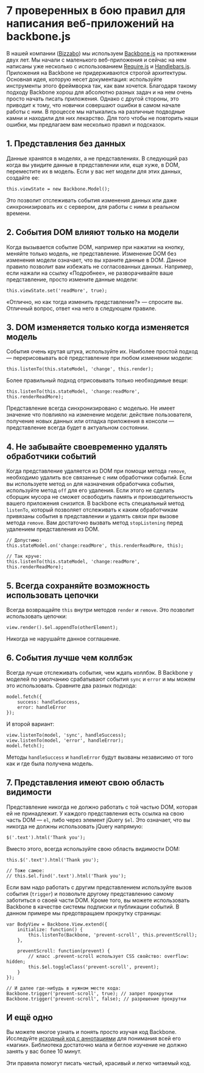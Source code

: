 # 7 проверенных в бою правил для написания веб-приложений на backbone.js

В нашей компании ([Bizzabo][1]) мы используем [Backbone.js][2] на протяжении двух лет.
Мы начали с маленького веб-приложения и сейчас на нем написаны уже несколько с
использованием [Require.js][3] и [Handlebars.js][4]. Приложения на Backbone не
придерживаются строгой архитектуры. Основная идея, которую несет документация:
используйте инструменты этого фреймворка так, как вам хочется. Благодаря такому подходу
Backbone хорош для абсолютно разных задач и на нем очень просто начать писать
приложения. Однако с другой стороны, это приводит к тому, что новички совершают ошибки
в самом начале работы с ним. В процессе мы натыкались на различные подводные камни и
находили для них лекарство. Для того чтобы не повторить наши ошибки, мы предлагаем вам
несколько правил и подсказок.

## 1. Представления без данных

Данные хранятся в моделях, а не представлениях. В следующий раз когда вы увидите данные
в представлении или, еще хуже, в DOM, переместите их в модель. Если у вас нет модели
для этих данных, создайте ее:

    this.viewState = new Backbone.Model();

Это позволит отслеживать события изменения данных или даже синхронизировать их с
сервером, для работы с ними в реальном времени.

## 2. События DOM влияют только на модели

Когда вызывается событие DOM, например при нажатии на кнопку, меняйте только модель, не
представление. Изменение DOM без изменения модели означает, что вы храните данные в
DOM. Данное правило позволит вам избежать не согласованных данных. Например, если
нажали на ссылку «Подробнее», не разворачивайте ваше представление, просто измените
данные модели:

    this.viewState.set('readMore', true);

«Отлично, но как тогда изменить представление?» — спросите вы. Отличный вопрос, ответ
«на него в следующем правиле.

## 3. DOM изменяется только когда изменяется модель

События очень крутая штука, используйте их. Наиболее простой подход — перерисовывать
всё представление при любом изменении модели:

    this.listenTo(this.stateModel, 'change', this.render);
    
Более правильный подход отрисовывать только необходимые вещи:

    this.listenTo(this.stateModel, 'change:readMore', this.renderReadMore);
    
Представление всегда синхронизировано с моделью. Не имеет значение что повлияло на
изменение модели: действие пользователя, получение новых данных или отладка приложения
в консоли — представление всегда будет в актуальном состоянии.

## 4. Не забывайте своевременно удалять обработчики событий

Когда представление удаляется из DOM при помощи метода `remove`, необходимо удалить все
связанные с ним обработчики событий. Если вы используете метод `on` для назначения
обработчика события, используйте метод `off` для его удаления. Если этого не сделать
сборщик мусора не сможет освободить память и производительность вашего приложения
снизится. В backbone есть специальный метод `listenTo`, который позволяет отслеживать к
каким обработчикам привязаны события в представлении и удалять связи при вызове метода
`remove`. Вам достаточно вызвать метод `stopListening` перед удалением представления из
DOM.

    // Допустимо:
    this.stateModel.on('change:readMore', this.renderReadMore, this);
 
    // Так круче:
    this.listenTo(this.stateModel, 'change:readMore', this.renderReadMore);
    
## 5. Всегда сохраняйте возможность использовать цепочки

Всегда возвращайте `this` внутри методов `render` и `remove`. Это позволит использовать
цепочки:

    view.render().$el.appendTo(otherElement);
    
Никогда не нарушайте данное соглашение.

## 6. События лучше чем коллбэк

Всегда лучше отслеживать события, чем ждать коллбэк. В Backbone у моделей по умолчанию
срабатывают события `sync` и `error` и мы можем это использовать. Сравните два разных
подхода:

    model.fetch({
        success: handleSuccess,
        error: handleError
    });
    
И второй вариант:

    view.listenTo(model, 'sync', handleSuccess);
    view.listenTo(model, 'error', handleError);
    model.fetch();
    
Методы `handleSuccess` и `handleError` будут вызваны независимо от того как и где была
получена модель.

## 7. Представления имеют свою область видимости

Представление никогда не должно работать с той частью DOM, которая ей не принадлежит. У
каждого представления есть ссылка на свою часть DOM — `el`, либо через элемент jQuery
`$el`. Это означает, что вы никогда не должны использовать jQuery напрямую:

    $('.text').html('Thank you');
    
Вместо этого, всегда используйте свою область видимости DOM:

    this.$('.text').html('Thank you');
     
    // Тоже самое: 
    // this.$el.find('.text').html('Thank you');
    
Если вам надо работать с другим представлением используйте вызов события (`trigger`) и
позвольте другому представлению самому заботиться о своей части DOM. Кроме того, вы
можете использовать Backbone в качестве системы подписки и публикации событий. В данном
примере мы предотвращаем прокрутку страницы:

    var BodyView = Backbone.View.extend({
        initialize: function() {
            this.listenTo(Backbone, 'prevent-scroll', this.preventScroll);
        },
     
        preventScroll: function(prevent) {
            // класс .prevent-scroll использует CSS свойство: overflow: hidden;
            this.$el.toggleClass('prevent-scroll', prevent);
        }
    });
     
    // И далее где-нибудь в нужном месте кода:
    Backbone.trigger('prevent-scroll', true); // запрет прокрутки
    Backbone.trigger('prevent-scroll', false); // разрешение прокрутки
    
## И ещё одно

Вы можете многое узнать и понять просто изучая код Backbone. Исследуйте [исходный код с
аннотациями][5] для понимания всей его «магии». Библиотека достаточно мала и беглое
изучение не должно занять у вас более 10 минут.

Эти правила помогут писать чистый, красивый и легко читаемый код.
 
 [1]: http://www.bizzabo.com
 [2]: http://backbonejs.org/
 [3]: http://requirejs.org
 [4]: http://handlebarsjs.com/
 [5]: http://backbonejs.org/docs/backbone.html
